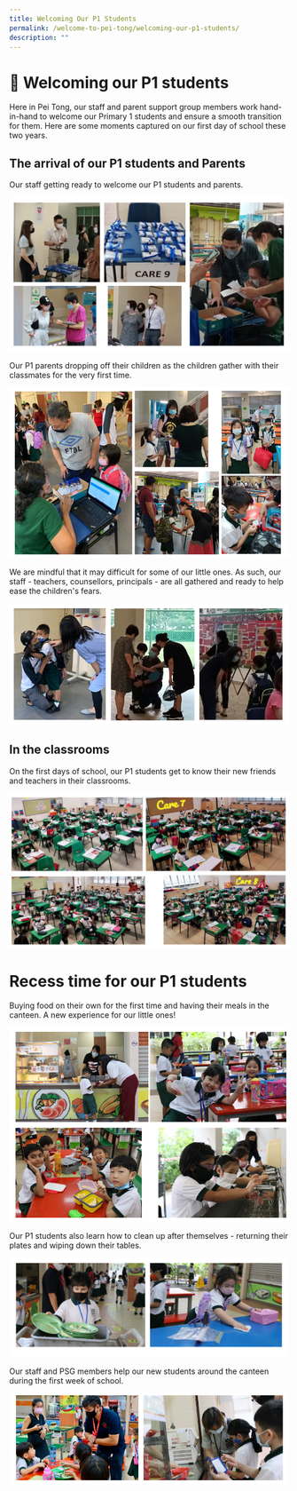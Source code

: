 ```yaml
---
title: Welcoming Our P1 Students
permalink: /welcome-to-pei-tong/welcoming-our-p1-students/
description: ""
---
```

# 👋 Welcoming our P1 students


Here in Pei Tong, our staff and parent support group members work hand-in-hand to welcome our Primary 1 students and ensure a smooth transition for them. Here are some moments captured on our first day of school these two years.  

## The arrival of our P1 students and Parents


Our staff getting ready to welcome our P1 students and parents.


![](/images/Welcome%20to%20Pei%20Tong/Staff%20ready%20for%20P1.png)

Our P1 parents dropping off their children as the children gather with their classmates for the very first time.

![](/images/Welcome%20to%20Pei%20Tong/parents%20drop%20off.png)

We are mindful that it may difficult for some of our little ones. As such, our staff - teachers, counsellors, principals - are all gathered and ready to help ease the children's fears.

![](/images/Welcome%20to%20Pei%20Tong/parents%20drop%20off%202.png)


## In the classrooms


On the first days of school, our P1 students get to know their new friends and teachers in their classrooms.

![](/images/Welcome%20to%20Pei%20Tong/classroom.png)

# Recess time for our P1 students

Buying food on their own for the first time and having their meals in the canteen. A new experience for our little ones!

![](/images/Welcome%20to%20Pei%20Tong/recess.png)

Our P1 students also learn how to clean up after themselves - returning their plates and wiping down their tables.

![](/images/Welcome%20to%20Pei%20Tong/clean%20up.png)

Our staff and PSG members help our new students around the canteen during the first week of school.

![](/images/Welcome%20to%20Pei%20Tong/PSG.png)
